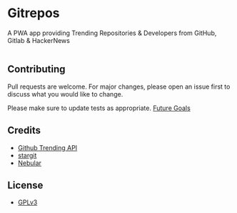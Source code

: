 # Gitrepos

A PWA app providing Trending Repositories & Developers from GitHub, Gitlab & HackerNews 





```python

```

## Contributing
Pull requests are welcome. For major changes, please open an issue first to discuss what you would like to change.

Please make sure to update tests as appropriate. [Future Goals](https://gist.githubusercontent.com/Hyraze/2eb4542b79fd73507c6011eff40e0034/raw/102fae0d55080cc353e77376c9a9cd0068608cda/gitrepogoals.md)

## Credits
* [Github Trending API](https://github.com/huchenme/github-trending-api)
* [stargit](https://stargit.xyz/)
* [Nebular](https://akveo.github.io/nebular)

## License
* [GPLv3](https://www.gnu.org/licenses/gpl-3.0.en.html)
